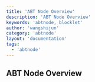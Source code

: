 ```yaml
---
title: 'ABT Node Overview'
description: 'ABT Node Overview'
keywords: 'abtnode, blocklet'
author: 'wangshijun'
category: 'abtnode'
layout: 'documentation'
tags:
  - 'abtnode'
---
```


## ABT Node Overview
